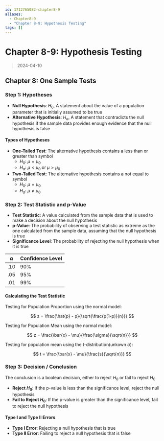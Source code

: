 ```yaml
---
id: 1712765082-chapter8-9
aliases:
  - Chapter8-9
  - "Chapter 8-9: Hypothesis Testing"
tags: []
---
```


# Chapter 8-9: Hypothesis Testing

> 2024-04-10

## Chapter 8: One Sample Tests

### Step 1: Hypotheses

- **Null Hypothesis**: $H_0$, A statement about the value of a population parameter that is initially assumed to be true
- **Alternative Hypothesis**: $H_a$, A statement that contradicts the null hypothesis if the sample data provides enough evidence that the null hypothesis is false

#### Types of Hypotheses

- **One-Tailed Test**: The alternative hypothesis contains a less than or greater than symbol
  - $H_0$: $\mu = \mu_0$
  - $H_a$: $\mu < \mu_0$ or $\mu > \mu_0$
- **Two-Tailed Test**: The alternative hypothesis contains a not equal to symbol
  - $H_0$: $\mu = \mu_0$
  - $H_a$: $\mu \neq \mu_0$

### Step 2: Test Statistic and p-Value

- **Test Statistic**: A value calculated from the sample data that is used to make a decision about the null hypothesis
- **p-Value**: The probability of observing a test statistic as extreme as the one calculated from the sample data, assuming that the null hypothesis is true
- **Significance Level**: The probability of rejecting the null hypothesis when it is true

| $\alpha$ | Confidence Level |
| -------- | ---------------- |
| .10      | 90%              |
| .05      | 95%              |
| .01      | 99%              |

#### Calculating the Test Statistic

Testing for Population Proportion using the normal model:

$$ z = \frac{\hat{p} - p}{\sqrt{\frac{p(1-p)}{n}}} $$

Testing for Population Mean using the normal model:

$$ z = \frac{\bar{x} - \mu}{\frac{\sigma}{\sqrt{n}}} $$

Testing for population mean using the t-distribution(unkown $\sigma$):

$$ t = \frac{\bar{x} - \mu}{\frac{s}{\sqrt{n}}} $$

### Step 3: Decision / Conclusion

The conclusion is a boolean decision, either to reject $H_0$ or fail to reject $H_0$.

- **Reject $H_0$**: If the p-value is less than the significance level, reject the null hypothesis
- **Fail to Reject $H_0$**: If the p-value is greater than the significance level, fail to reject the null hypothesis

#### Type I and Type II Errors

- **Type I Error**: Rejecting a null hypothesis that is true
- **Type II Error**: Failing to reject a null hypothesis that is false
